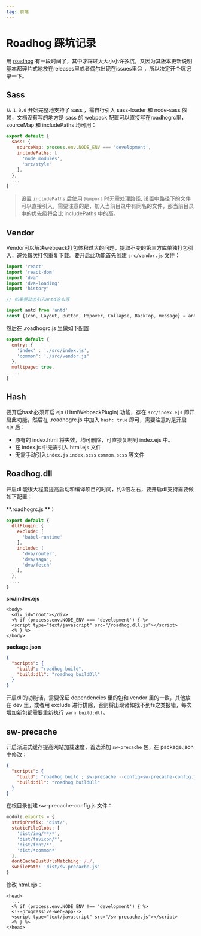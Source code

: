 ```yaml
---
tag: 前端
---
```


# Roadhog 踩坑记录



用 [roadhog](https://github.com/sorrycc/roadhog) 有一段时间了，其中才踩过大大小小许多坑，又因为其版本更新说明基本都碎片式地放在releases里或者偶尔出现在issues里😐 ，所以决定开个坑记录一下。



## Sass



从 `1.0.0` 开始完整地支持了 sass ，需自行引入 sass-loader 和 node-sass 依赖，文档没有写的地方是 sass 的 webpack 配置可以直接写在roadhogrc里，sourceMap 和 includePaths 均可用：



```js
export default {
  sass: {
    sourceMap: process.env.NODE_ENV === 'development',
    includePaths: [
      'node_modules',
      'src/style'
    ],
  },
  ...
}
```



> 设置 `includePaths` 后使用 `@import` 时无需处理路径, 设置中路径下的文件可以直接引入，需要注意的是，加入当前目录中有同名的文件，那当前目录中的优先级将会比 includePaths 中的高。



## Vendor



Vendor可以解决webpack打包体积过大的问题，提取不变的第三方库单独打包引入，避免每次打包重复下载。要开启此功能首先创建 `src/vendor.js` 文件：



```js
import 'react'
import 'react-dom'
import 'dva'
import 'dva-loading'
import 'history'

// 如果要动态引入antd这么写

import antd from 'antd'
const {Icon, Layout, Button, Popover, Collapse, BackTop, message} = antd
```



然后在 .roadhogrc.js 里做如下配置



```js
export default {
  entry: {
    'index' : './src/index.js',
    'common': './src/vendor.js'
  },
  multipage: true,
  ...
}
```



## Hash



要开启hash必须开启 ejs (HtmlWebpackPlugin) 功能，存在 `src/index.ejs` 即开启此功能，然后在 .roadhogrc.js 中加入 `hash: true` 即可，需要注意的是开启 ejs 后：



- 原有的 index.html 将失效，均可删除，可直接复制到 index.ejs 中。
- 在 index.js 中无需引入 html.ejs 文件
- 无需手动引入`index.js` `index.scss` `common.scss` 等文件



## Roadhog.dll



开启dll能很大程度提高启动和编译项目的时间，约3倍左右，要开启dll支持需要做如下配置：



**.roadhogrc.js **：

```js
export default {
  dllPlugin: {
    exclude: [
      'babel-runtime'
    ],
    include: [
      'dva/router',
      'dva/saga',
      'dva/fetch'
    ],
  },
  ...
}
```



**src/index.ejs**

```ejs
<body>
  <div id="root"></div>
  <% if (process.env.NODE_ENV === 'development') { %>
  <script type="text/javascript" src="/roadhog.dll.js"></script>
  <% } %>
</body>
```



**package.json**

```json
{
  "scripts": {
    "build": "roadhog build",
    "build:dll": "roadhog buildDll"
  }
}
```



开启dll的功能话，需要保证 dependencies 里的包和 vendor 里的一致，其他放在 dev 里，或者用 exclude 进行排除，否则将出现诸如找不到fs之类报错，每次增加新包都需要重新执行 `yarn build:dll`。



## sw-precache



开启渐进式缓存提高网站加载速度，首选添加 `sw-precache` 包，在 package.json 中修改：



```json
{
  "scripts": {
    "build": "roadhog build ; sw-precache --config=sw-precache-config.js",
    "build:dll": "roadhog buildDll"
  }
}
```



在根目录创建 sw-precache-config.js 文件：



```js
module.exports = {
  stripPrefix: 'dist/',
  staticFileGlobs: [
    'dist/img/**/*',
    'dist/favicon/*',
    'dist/font/*',
    'dist/*common*'
  ],
  dontCacheBustUrlsMatching: /./,
  swFilePath: 'dist/sw-precache.js'
}
```



修改 html.ejs：



```ejs
<head>
  ...
  <% if (process.env.NODE_ENV !== 'development') { %>
  <!--progressive-web-app-->
  <script type="text/javascript" src="/sw-precache.js"></script>
  <% } %>
</head>
```



